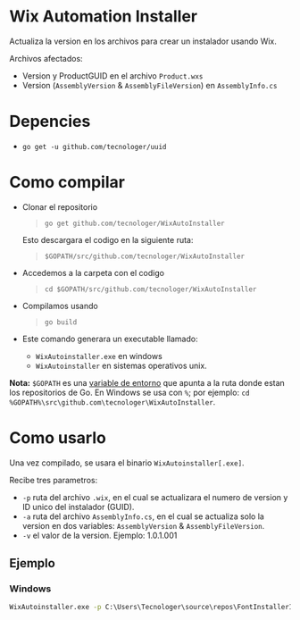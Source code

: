 # Wix Automation Installer
Actualiza la version en los archivos para crear un instalador usando Wix.

Archivos afectados:
- Version y ProductGUID en el archivo `Product.wxs`
- Version (`AssemblyVersion` & `AssemblyFileVersion`) en `AssemblyInfo.cs`

# Depencies

- `go get -u github.com/tecnologer/uuid`

# Como compilar
- Clonar el repositorio<br>
  > `go get github.com/tecnologer/WixAutoInstaller`
  
  Esto descargara el codigo en la siguiente ruta:
  > `$GOPATH/src/github.com/tecnologer/WixAutoInstaller`
- Accedemos a la carpeta con el codigo
  > `cd $GOPATH/src/github.com/tecnologer/WixAutoInstaller`
- Compilamos usando
  > `go build`
- Este comando generara un executable llamado:
  - `WixAutoinstaller.exe` en windows
  - `WixAutoinstaller` en sistemas operativos unix.

**Nota:** `$GOPATH` es una [variable de entorno][2] que apunta a la ruta donde estan los repositorios de Go. En Windows se usa con `%`; por ejemplo: `cd %GOPATH%\src\github.com\tecnologer\WixAutoInstaller`.

# Como usarlo
 Una vez compilado, se usara el binario `WixAutoinstaller[.exe]`. 

 Recibe tres parametros:
- `-p` ruta del archivo `.wix`, en el cual se actualizara el numero de version y ID unico del instalador (GUID).
- `-a` ruta del archivo `AssemblyInfo.cs`, en el cual se actualiza solo la version en dos variables: `AssemblyVersion` & `AssemblyFileVersion`.
- `-v` el valor de la version. Ejemplo: 1.0.1.001

## Ejemplo
### Windows
```bat
WixAutoinstaller.exe -p C:\Users\Tecnologer\source\repos\FontInstallerInstaller\AppInstaller\Product.wxs -a C:\Users\Tecnologer\source\repos\FontInstaller\FontInstaller\Properties\AssemblyInfo.cs -v 0.0.1.0010
```

[1]: https://golang.org/dl/
[2]: https://medium.com/@01luisrene/como-agregar-variables-de-entorno-s-o-windows-10-e7f38851f11f